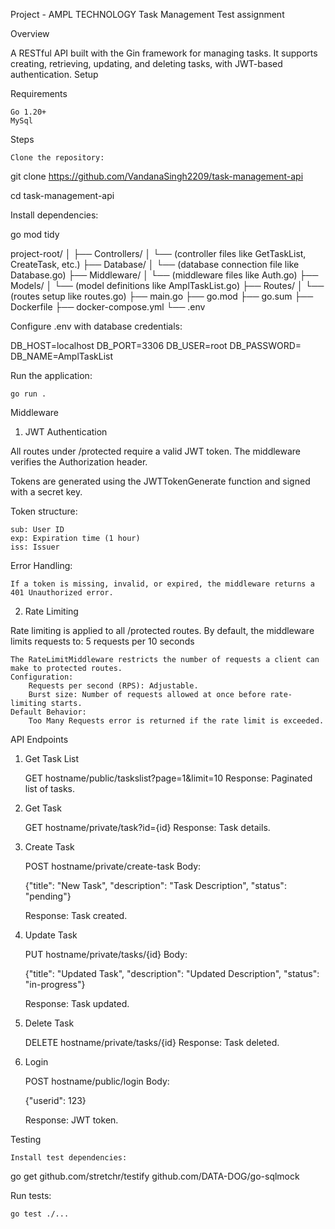 Project - AMPL TECHNOLOGY Task Management Test assignment


Overview

A RESTful API built with the Gin framework for managing tasks. It supports creating, retrieving, updating, and deleting tasks, with JWT-based authentication.
Setup

Requirements

    Go 1.20+
    MySql

Steps

    Clone the repository:

git clone https://github.com/VandanaSingh2209/task-management-api


cd task-management-api

Install dependencies:

go mod tidy



project-root/
│
├── Controllers/
│   └── (controller files like GetTaskList, CreateTask, etc.)
├── Database/
│   └── (database connection file like Database.go)
├── Middleware/
│   └── (middleware files like Auth.go)
├── Models/
│   └── (model definitions like AmplTaskList.go)
├── Routes/
│   └── (routes setup like routes.go)
├── main.go
├── go.mod
├── go.sum
├── Dockerfile
├── docker-compose.yml
└── .env

Configure .env with database credentials:

DB_HOST=localhost
DB_PORT=3306
DB_USER=root
DB_PASSWORD=
DB_NAME=AmplTaskList

Run the application:

    go run .




Middleware

1. JWT Authentication

All routes under /protected require a valid JWT token. The middleware verifies the Authorization header.

Tokens are generated using the JWTTokenGenerate function and signed with a secret key.

Token structure:

    sub: User ID
    exp: Expiration time (1 hour)
    iss: Issuer

Error Handling:

    If a token is missing, invalid, or expired, the middleware returns a 401 Unauthorized error.



2. Rate Limiting

Rate limiting is applied to all /protected routes. By default, the middleware limits requests to:
5 requests per 10 seconds

    The RateLimitMiddleware restricts the number of requests a client can make to protected routes.
    Configuration:
        Requests per second (RPS): Adjustable.
        Burst size: Number of requests allowed at once before rate-limiting starts.
    Default Behavior:
        Too Many Requests error is returned if the rate limit is exceeded.



API Endpoints
1. Get Task List

    GET hostname/public/taskslist?page=1&limit=10
    Response: Paginated list of tasks.

2. Get Task

    GET hostname/private/task?id={id}
    Response: Task details.

3. Create Task

    POST hostname/private/create-task
    Body:

    {"title": "New Task", "description": "Task Description", "status": "pending"}

    Response: Task created.

4. Update Task

    PUT hostname/private/tasks/{id}
    Body:

    {"title": "Updated Task", "description": "Updated Description", "status": "in-progress"}

    Response: Task updated.

5. Delete Task

    DELETE hostname/private/tasks/{id}
    Response: Task deleted.

6. Login

    POST hostname/public/login
    Body:

    {"userid": 123}

    Response: JWT token.

Testing

    Install test dependencies:

go get github.com/stretchr/testify github.com/DATA-DOG/go-sqlmock

Run tests:

    go test ./...

